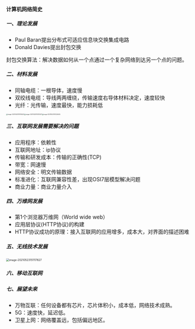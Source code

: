 #### 计算机网络简史

##### 一、理论发展

- Paul Baran提出分布式可适应信息块交换集成电路
- Donald Davies提出封包交换

封包交换算法：解决数据如何从一个点通过一个复杂网络到达另一个点的问题。

##### 二、材料发展

- 同轴电缆：一根导体，速度慢
- 双绞线电缆：导线两两缠绕，传输速度右导体材料决定，速度较快
- 光纤：光传输，速度最快，能力损耗低

<img src="https://liuyang-picbed.oss-cn-shanghai.aliyuncs.com/img/image-20210523151155520.png" alt="image-20210523151155520" style="zoom:25%;" /><img src="https://liuyang-picbed.oss-cn-shanghai.aliyuncs.com/img/image-20210523151215411.png" alt="image-20210523151215411" style="zoom:25%;" /><img src="https://liuyang-picbed.oss-cn-shanghai.aliyuncs.com/img/image-20210523151224045.png" alt="image-20210523151224045" style="zoom:25%;" />

##### 三、互联网发展需要解决的问题

- 应用程序：依赖性
- 互联网地址：ip协议
- 传输和研发成本：传输的正确性(TCP)
- 带宽：网速慢
- 网络安全：明文传输数据
- 标准进化：互联网兼容性差，出现OSI7层模型解决问题
- 商业力量：商业力量介入

##### 四、万维网发展

- 第1个浏览器万维网（World wide web）
- 应用层协议(HTTP协议)的构建
- HTTP协议成功的原理：接入互联网的应用增多，成本大，对界面的描述困难

##### 五、无线技术发展

<img src="https://liuyang-picbed.oss-cn-shanghai.aliyuncs.com/img/image-20210523151117627.png" alt="image-20210523151117627" style="zoom:50%;" />

##### 六、移动互联网

##### 七、展望未来

- 万物互联：任何设备都有芯片，芯片体积小，成本低，网络技术成熟。
- 5G：速度快，延迟低。
- 卫星上网：网络覆盖远，包括偏远地区。

